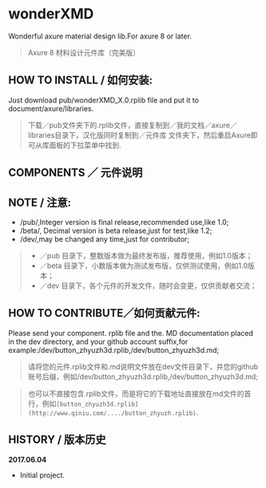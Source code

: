 # wonderXMD
Wonderful axure material design lib.For axure 8 or later.
> Axure 8 材料设计元件库（完美版）

## HOW TO INSTALL / 如何安装:
Just download pub/wonderXMD_X.0.rplib file and put it to document/axure/libraries. 
> 下载／pub文件夹下的.rplib文件，直接复制到／我的文档／axure／libraries目录下，汉化版同时复制到／元件库 文件夹下，然后重启Axure即可从库面板的下拉菜单中找到.

## COMPONENTS ／ 元件说明

## NOTE / 注意:
* /pub/,Integer version is final release,recommended use,like 1.0;
* /beta/, Decimal version is beta release,just for test,like 1.2;
* /dev/,may be changed any time,just for contributor;
> * ／pub 目录下，整数版本做为最终发布版，推荐使用，例如1.0版本；
> * ／beta 目录下，小数版本做为测试发布版，仅供测试使用，例如1.0版本；
> * ／dev 目录下，各个元件的开发文件，随时会变更，仅供贡献者交流；

## HOW TO CONTRIBUTE／如何贡献元件:
Please send your component. rplib file and the. MD documentation placed in the dev directory, and your github account suffix,for example:/dev/button_zhyuzh3d.rplib,/dev/button_zhyuzh3d.md;

> 请将您的元件.rplib文件和.md说明文件放在dev文件目录下，并您的github账号后缀，例如/dev/button_zhyuzh3d.rplib,/dev/button_zhyuzh3d.md;

> 也可以不直接包含.rplib文件，而是将它的下载地址直接放在md文件的首行，例如`[button_zhyuzh3d.rplib](http://www.qiniu.com/..../button_zhyuzh.rplib)`.



## HISTORY / 版本历史

**2017.06.04**
* Initial project.
